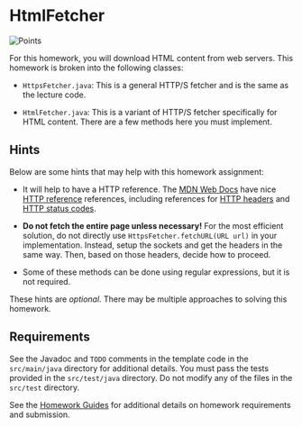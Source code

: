 HtmlFetcher
=================================================

![Points](../../blob/badges/points.svg)

For this homework, you will download HTML content from web servers. This homework is broken into the following classes:

  - `HttpsFetcher.java`: This is a general HTTP/S fetcher and is the same as the lecture code.

  - `HtmlFetcher.java`: This is a variant of HTTP/S fetcher specifically for HTML content. There are a few methods here you must implement.

## Hints ##

Below are some hints that may help with this homework assignment:

  - It will help to have a HTTP reference. The [MDN Web Docs](https://developer.mozilla.org/en-US/) have nice [HTTP reference](https://developer.mozilla.org/en-US/docs/Web/HTTP) references, including references for [HTTP headers](https://developer.mozilla.org/en-US/docs/Web/HTTP/Headers) and [HTTP status codes](https://developer.mozilla.org/en-US/docs/Web/HTTP/Status).

  - **Do not fetch the entire page unless necessary!** For the most efficient solution, do not directly use `HttpsFetcher.fetchURL(URL url)` in your implementation. Instead, setup the sockets and get the headers in the same way. Then, based on those headers, decide how to proceed.

  - Some of these methods can be done using regular expressions, but it is not required.

These hints are *optional*. There may be multiple approaches to solving this homework.

## Requirements ##

See the Javadoc and `TODO` comments in the template code in the `src/main/java` directory for additional details. You must pass the tests provided in the `src/test/java` directory. Do not modify any of the files in the `src/test` directory.

See the [Homework Guides](https://usf-cs272-spring2022.github.io/guides/homework/) for additional details on homework requirements and submission.
